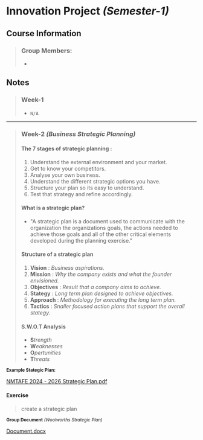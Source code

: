 # Innovation Project _(Semester-1)_

## Course Information 

> ### Group Members:
> -

## Notes

> ### Week-1
> - `N/A`

---

> ### Week-2 _(Business Strategic Planning)_
> 
> #### The 7 stages of strategic planning :
>   1. Understand the external environment and your market.
>   2. Get to know your competitors.
>   3. Analyse your own business.
>   4. Understand the different strategic options you have.
>   5. Structure your plan so its easy to understand.
>   6. Test that strategy and refine accordingly.
>  
> #### What is a strategic plan?
> - "A strategic plan is a document used to communicate with the organization the organizations goals, the actions needed to achieve those goals and all of the other critical elements developed during the planning exercise."
>
> #### Structure of a strategic plan
> 1. **Vision** : _Business aspirations._
> 2. **Mission** : _Why the company exists and what the founder envisioned._
> 3. **Objectives** : _Result that a company aims to achieve._
> 4. **Stategy** : _Long term plan designed to achieve objectives._
> 5. **Approach** : _Methodology for executing the long term plan._
> 6. **Tactics** : _Snaller focused action plans that support the overall stategy._
>
> #### S.W.O.T Analysis
> - **S**_trength_
> - **W**_eaknesses_
> - **O**_pertunities_
> - **T**_hreats_
>

<p>
  <sub><b>Example Stategic Plan:</b></sub>
</p> 

[NMTAFE 2024 - 2026 Strategic Plan.pdf](https://github.com/Nathan-Bransby-NMT/Dual-Diploma-2024/files/14174166/NMTAFE.2024.-.2026.Strategic.Plan.pdf)

#### Exercise
> create a strategic plan
<p> 
  <sub><b>Group Document</b> <i>(Woolworths Strategic Plan)</i></sub>
</p>

[Document.docx](https://github.com/Nathan-Bransby-NMT/Dual-Diploma-2024/files/14174671/Document.docx)
